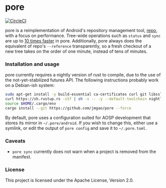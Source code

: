 pore
========

[![CircleCI](https://circleci.com/gh/jmgao/pore.svg?style=svg)](https://circleci.com/gh/jmgao/pore)

pore is a reimplementation of Android's repository management tool, [repo](https://gerrit.googlesource.com/git-repo/),
with a focus on performance. Tree-wide operations such as `status` and `sync` are up to [10 times faster](https://asciinema.org/a/2kSTE803umfAQQR9SR7GP8rCc) in pore. Additionally, pore always does the equivalent of repo's `--reference` transparently, so
a fresh checkout of a new tree takes on the order of one minute, instead of tens of minutes.

### Installation and usage

pore currently requires a nightly version of rust to compile, due to the use of the not-yet-stabilized futures API.
The following instructions probably work on a Debian-ish system:

```sh
sudo apt-get install -y build-essential ca-certificates curl git libssl-dev pkg-config ssh
curl https://sh.rustup.rs -sSf | sh -s -- -y --default-toolchain nightly-2019-05-10
source $HOME/.cargo/env
cargo install --git https://github.com/jmgao/pore --force
```

By default, pore uses a configuration suited for AOSP development that stores its mirror in `~/.pore/android`.
If you wish to change this, either use a symlink, or edit the output of `pore config` and save it to `~/.pore.toml`.

### Caveats

* `pore sync` currently does not warn when a project is removed from the manifest.

### License

This project is licensed under the Apache License, Version 2.0.
